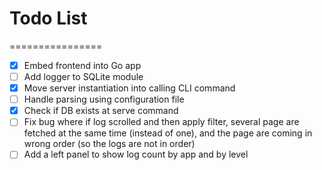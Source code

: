 # Todo List
================

- [x] Embed frontend into Go app
- [ ] Add logger to SQLite module
- [x] Move server instantiation into calling CLI command
- [ ] Handle parsing using configuration file
- [x] Check if DB exists at serve command
- [ ] Fix bug where if log scrolled and then apply filter, several page are fetched at the same time (instead of one), and the page are coming in wrong order (so the logs are not in order)
- [ ] Add a left panel to show log count by app and by level
